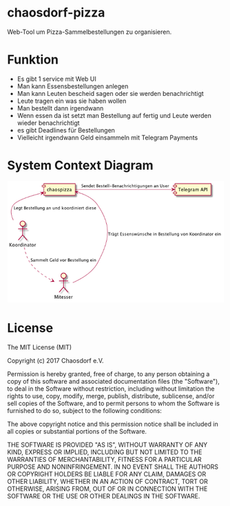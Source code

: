 # chaosdorf-pizza

Web-Tool um Pizza-Sammelbestellungen zu organisieren.

# Funktion

- Es gibt 1 service mit Web UI
- Man kann Essensbestellungen anlegen
- Man kann Leuten bescheid sagen oder sie werden benachrichtigt
- Leute tragen ein was sie haben wollen
- Man bestellt dann irgendwann
- Wenn essen da ist setzt man Bestellung auf fertig und Leute werden wieder benachrichtigt
- es gibt Deadlines für Bestellungen
- Vielleicht irgendwann Geld einsammeln mit Telegram Payments

# System Context Diagram

![System Context Diagram](system-context.png "System Context Diagram")

# License

The MIT License (MIT)

Copyright (c) 2017 Chaosdorf e.V.

Permission is hereby granted, free of charge, to any person obtaining a copy of this software and associated documentation files (the "Software"), to deal in the Software without restriction, including without limitation the rights to use, copy, modify, merge, publish, distribute, sublicense, and/or sell copies of the Software, and to permit persons to whom the Software is furnished to do so, subject to the following conditions:

The above copyright notice and this permission notice shall be included in all copies or substantial portions of the Software.

THE SOFTWARE IS PROVIDED "AS IS", WITHOUT WARRANTY OF ANY KIND, EXPRESS OR IMPLIED, INCLUDING BUT NOT LIMITED TO THE WARRANTIES OF MERCHANTABILITY, FITNESS FOR A PARTICULAR PURPOSE AND NONINFRINGEMENT. IN NO EVENT SHALL THE AUTHORS OR COPYRIGHT HOLDERS BE LIABLE FOR ANY CLAIM, DAMAGES OR OTHER LIABILITY, WHETHER IN AN ACTION OF CONTRACT, TORT OR OTHERWISE, ARISING FROM, OUT OF OR IN CONNECTION WITH THE SOFTWARE OR THE USE OR OTHER DEALINGS IN THE SOFTWARE.
